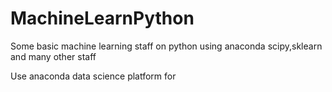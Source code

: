 # MachineLearnPython
Some  basic machine learning staff on python using anaconda scipy,sklearn and many other staff

Use anaconda data science platform for
